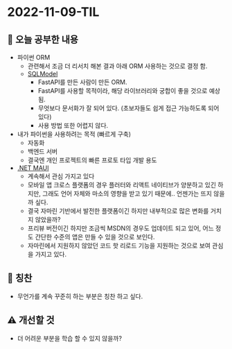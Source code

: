 # 2022-11-09-TIL

## 📝 오늘 공부한 내용
- 파이썬 ORM
    - 관련해서 조금 더 리서치 해본 결과 아래 ORM 사용하는 것으로 결정 함.
    - [SQLModel](https://sqlmodel.tiangolo.com)
        - FastAPI를 만든 사람이 만든 ORM.
        - FastAPI를 사용할 목적이라, 해당 라이브러리와 궁합이 좋을 것으로 예상됨.
        - 무엇보다 문서화가 잘 되어 있다. (초보자들도 쉽게 접근 가능하도록 되어 있다)
        - 사용 방법 또한 어렵지 않다.
- 내가 파이썬을 사용하려는 목적 (빠르게 구축)
    - 자동화
    - 백엔드 서버
    - 결국엔 개인 프로젝트의 빠른 프로토 타입 개발 용도
- [.NET MAUI](https://learn.microsoft.com/ko-kr/dotnet/maui/?view=net-maui-7.0)
    - 계속해서 관심 가지고 있다
    - 모바일 앱 크로스 플랫폼의 경우 플러터와 리액트 네이티브가 양분하고 있긴 하지만, 그래도 언어 자체와 마소의 영향을 받고 있기 때문에.. 언젠가는 뜨지 않을까 싶다.
    - 결국 자마린 기반에서 발전한 플랫폼이긴 하지만 내부적으로 많은 변화를 거치지 않았을까?
    - 프리뷰 버전이긴 하지만 조금씩 MSDN의 경우도 업데이트 되고 있어, 어느 정도 간단한 수준의 앱은 만들 수 있을 것으로 보인다.
    - 자마린에서 지원하지 않았던 코드 핫 리로드 기능을 지원하는 것으로 보여 관심을 가지고 있다.

## 👏 칭찬
- 무언가를 계속 꾸준히 하는 부분은 칭찬 하고 싶다.

## ⚠️ 개선할 것
- 더 어려운 부분을 학습 할 수 있지 않을까?